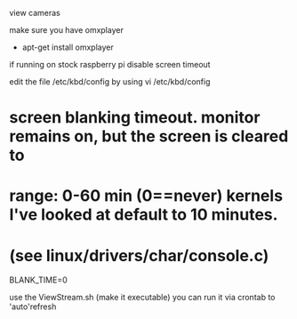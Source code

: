 view cameras

make sure you have omxplayer
- apt-get install omxplayer

if running on stock raspberry pi disable screen timeout

edit the file /etc/kbd/config by using vi /etc/kbd/config

# screen blanking timeout.  monitor remains on, but the screen is cleared to
# range: 0-60 min (0==never)  kernels I've looked at default to 10 minutes.
# (see linux/drivers/char/console.c)
BLANK_TIME=0

use the ViewStream.sh (make it executable)
you can run it via crontab to 'auto'refresh

